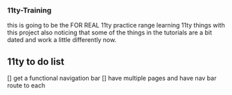 ### 11ty-Training
this is going to be the FOR REAL 11ty practice range
learning 11ty things with this project also noticing that some of the things in the tutorials are a bit dated and work a little differently now.

## 11ty to do list
[] get a functional navigation bar
[] have multiple pages and have nav bar route to each
